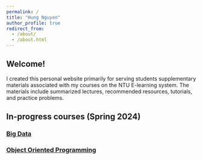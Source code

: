 ```yaml
---
permalink: /
title: "Hung Nguyen"
author_profile: true
redirect_from: 
  - /about/
  - /about.html
---
```


## Welcome!

I created this personal website primarily for serving students supplementary materials associated with my courses on the NTU E-learning system. The materials include summarized lectures, recommended resources, tutorials, and practice problems.

## In-progress courses (Spring 2024)
### [Big Data](https://github.com/nd-hung/Big-Data)
### [Object Oriented Programming](https://nd-hung.github.io/oop/)
